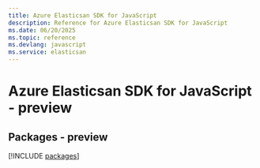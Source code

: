 ```yaml
---
title: Azure Elasticsan SDK for JavaScript
description: Reference for Azure Elasticsan SDK for JavaScript
ms.date: 06/20/2025
ms.topic: reference
ms.devlang: javascript
ms.service: elasticsan
---
```

# Azure Elasticsan SDK for JavaScript - preview
## Packages - preview
[!INCLUDE [packages](elasticsan-index.md)]